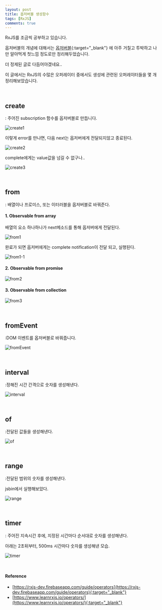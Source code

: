 ```yaml
---
layout: post
title: 옵저버블 생성함수
tags: [RxJS]
comments: true
---
```




RxJS를 조금씩 공부하고 있습니다.

옵저버블의 개념에 대해서는 [옵저버블](https://junwoo45til.netlify.com/#/RxJS/observable){:target="_blank"} 에 아주 거칠고 투박하고 나만 알아먹게 첫느낌 정도로만 정리해두었습니다.

더 정제된 글로 다듬어야겠네요..

이 글에서는 RxJS의 수많은 오퍼레이터 중에서도 생성에 관련된 오퍼레이터들을 몇 개 정리해보았습니다.

<br>

## create

: 주어진 subscription 함수를 옵저버블로 만듭니다.

![create1](../img/observable_creation10.png)

이렇게 error를 만나면, 다음 next는 옵저버에게 전달되지않고 종료된다.

![create2](../img/observable_creation11.png)

complete에게는 value값을 넘길 수 없구나..

![create3](../img/observable_creation12.png)

<br>

## from

: 배열이나 프로미스, 또는 이터러블을 옵저버블로 바꿔준다.

#### 1. Observable from array

배열의 요소 하나하나가 next메소드를 통해 옵저버에게 전달된다.

![from1](../img/observable_creation5.png?lastModify=1578993382)



완료가 되면 옵저버에게는 complete notification이 전달 되고, 실행된다.

![from1-1](../img/observable_creation8.png?lastModify=1578993382)





#### 2. Observable from promise

![from2](../img/observable_creation6.png?lastModify=1578993382)



#### 3. Observable from collection

![from3](../img/observable_creation7.png?lastModify=1578993382)

<br>

## fromEvent

:DOM 이벤트를 옵저버블로 바꿔줍니다.

![fromEvent](../img/observable_creation9.png?lastModify=1578993382)



<br>

## interval

:정해진 시간 간격으로 숫자를 생성해낸다.

![interval](../img/observable_creation3.png)

<br>

## of

:전달된 값들을 생성해낸다.

![of](../img/observable_creation2.png)

<br>

## range

:전달된 범위의 숫자를 생성해낸다.

jsbin에서 실행해보았다.

![range](../img/observable_creation1.png)



<br>

## timer

: 주어진 지속시간 후에, 지정된 시간마다 순서대로 숫자를 생성해낸다.

아래는 2초뒤부터, 500ms 시간마다 숫자를 생성해낸 모습.

![timer](../img/observable_creation4.png)

<br>



#### Reference

- [https://rxjs-dev.firebaseapp.com/guide/operators](https://rxjs-dev.firebaseapp.com/guide/operators){:target="_blank"}
- [https://www.learnrxjs.io/operators/](https://www.learnrxjs.io/operators/){:target="_blank"}



